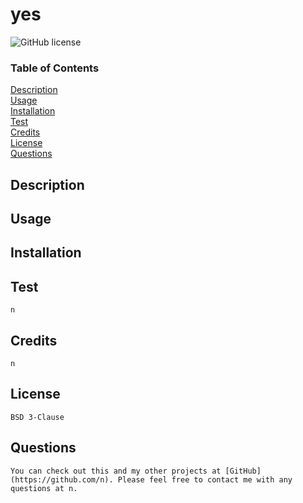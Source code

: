 
  # yes
![GitHub license](https://img.shields.io/badge/License-BSD%203--Clause-blue.svg)

  ### Table of Contents
  [Description](#description)<br>
  [Usage](#usage)<br>
  [Installation](#installation)<br>
  [Test](#test)<br>
  [Credits](#credits)<br>
  [License](#license)<br>
  [Questions](#questions)<br>

  ## Description
    

  ## Usage
    

  ## Installation
    

  ## Test
    n

  ## Credits
    n

  ## License 
    BSD 3-Clause

  ## Questions
    You can check out this and my other projects at [GitHub](https://github.com/n). Please feel free to contact me with any questions at n.
    